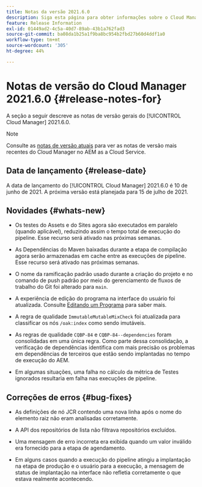 ```yaml
---
title: Notas da versão 2021.6.0
description: Siga esta página para obter informações sobre o Cloud Manager 2021.6.0.
feature: Release Information
exl-id: 01449ad2-4c5a-40d7-89ab-43b1a762fad3
source-git-commit: ba08da1b25a1f9ba8bc954b2fbd27b60d4ddf1a0
workflow-type: tm+mt
source-wordcount: '305'
ht-degree: 44%

---
```


# Notas de versão do Cloud Manager 2021.6.0 {#release-notes-for}

A seção a seguir descreve as notas de versão gerais do [!UICONTROL Cloud Manager] 2021.6.0.

>[!NOTE]
>Consulte as [notas de versão atuais](https://experienceleague.adobe.com/en/docs/experience-manager-cloud-service/content/release-notes/cloud-manager/current#getting-access) para ver as notas de versão mais recentes do Cloud Manager no AEM as a Cloud Service.

## Data de lançamento {#release-date}

A data de lançamento do [!UICONTROL Cloud Manager] 2021.6.0 é 10 de junho de 2021.
A próxima versão está planejada para 15 de julho de 2021.

## Novidades {#whats-new}

* Os testes do Assets e do Sites agora são executados em paralelo (quando aplicável), reduzindo assim o tempo total de execução do pipeline. Esse recurso será ativado nas próximas semanas.

* As Dependências do Maven baixadas durante a etapa de compilação agora serão armazenadas em cache entre as execuções de pipeline. Esse recurso será ativado nas próximas semanas.

* O nome da ramificação padrão usado durante a criação do projeto e no comando de push padrão por meio do gerenciamento de fluxos de trabalho do Git foi alterado para `main`.

* A experiência de edição do programa na interface do usuário foi atualizada. Consulte [Editando um Programa](/help/getting-started/program-setup.md#editing-program) para saber mais.

* A regra de qualidade `ImmutableMutableMixCheck` foi atualizada para classificar os nós `/oak:index` como sendo imutáveis.

* As regras de qualidade `CQBP-84` e `CQBP-84--dependencies` foram consolidadas em uma única regra. Como parte dessa consolidação, a verificação de dependências identifica com mais precisão os problemas em dependências de terceiros que estão sendo implantadas no tempo de execução do AEM.

* Em algumas situações, uma falha no cálculo da métrica de Testes ignorados resultaria em falha nas execuções de pipeline.

## Correções de erros {#bug-fixes}

* As definições de nó JCR contendo uma nova linha após o nome do elemento raiz não eram analisadas corretamente.

* A API dos repositórios de lista não filtrava repositórios excluídos.

* Uma mensagem de erro incorreta era exibida quando um valor inválido era fornecido para a etapa de agendamento.

* Em alguns casos quando a execução do pipeline atingiu a implantação na etapa de produção e o usuário para a execução, a mensagem de status de implantação na interface não refletia corretamente o que estava realmente acontecendo.
